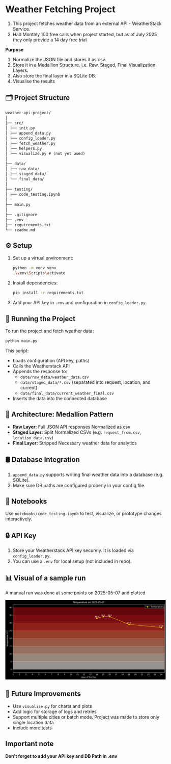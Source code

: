 # Weather Fetching Project

1) This project fetches weather data from an external API - WeatherStack Service.
2) Had Monthly 100 free calls when project started, but as of July 2025 they only provide a 14 day free trial


**Purpose**
1) Normalize the JSON file and stores it as csv.
2) Store it in a Medallion Structure. i.e. Raw, Staged, Final Visualization Layers.
3) Also store the final layer in a SQLite DB.
4) Visualise the results


## 🗂️ Project Structure

```
weather-api-project/
│
├── src/
│ ├── init.py
│ ├── append_data.py
│ ├── config_loader.py
│ ├── fetch_weather.py
│ ├── helpers.py
│ └── visualize.py # (not yet used)
│
├── data/
│ ├── raw_data/
│ ├── staged_data/
│ └── final_data/
│
├── testing/
│ ├── code_testing.ipynb
│
├── main.py
│
├── .gitignore
├── .env
├── requirements.txt
└── readme.md

```

## ⚙️ Setup

   1. Set up a virtual environment:
      ```bash
      python -m venv venv 
      .\venv\Scripts\activate    
      ```

   2. Install dependencies:
      ```bash
      pip install -r requirements.txt
      ```

3. Add your API key in `.env` and configuration in `config_loader.py`.

## 🚀 Running the Project

   To run the project and fetch weather data:
   ```bash
   python main.py
   ```

This script:
- Loads configuration (API key, paths)
- Calls the Weatherstack API
- Appends the response to:
  - `data/raw_data/weather_data.csv`
  - `data/staged_data/*.csv` (separated into request, location, and current)
  - `data/final_data/current_weather_final.csv`
- Inserts the data into the connected database

## 🧱 Architecture: Medallion Pattern

- **Raw Layer:** Full JSON API responses Normalized as csv
- **Staged Layer:** Split Normalized CSVs (e.g. `request_from.csv`, `location_data.csv`)  
- **Final Layer:** Stripped Necessary weather data for analytics  

## 🛢️ Database Integration

1) `append_data.py` supports writing final weather data into a database (e.g. SQLite).
2) Make sure DB paths are configured properly in your config file.

## 📒 Notebooks

Use `notebooks/code_testing.ipynb` to test, visualize, or prototype changes interactively.

## 🔒 API Key

1) Store your Weatherstack API key securely. It is loaded via `config_loader.py`.
2) You can use a `.env` for local setup (not included in repo).

## 📊 Visual of a sample run

A manual run was done at some points on 2025-05-07 and plotted

![Sample Output](https://github.com/adiman1/weather-api-project/blob/4ddf6b89871a885df8104a7b13284ed25d1f292b/images/sample_trial_output.png)

## 📌 Future Improvements

- Use `visualize.py` for charts and plots  
- Add logic for storage of logs and retries  
- Support multiple cities or batch mode. Project was made to store only single location data
- Include more tests

## Important note

**Don't forget to add your API key and DB Path in .env**

